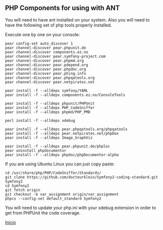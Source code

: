 ## PHP Components for using with ANT ##

You will need to have ant installed on your system. Also you will need to have the following set of php tools properly installed.

Execute one by one on your console:

    pear config-set auto_discover 1
    pear channel-discover pear.phpunit.de
    pear channel-discover components.ez.no
    pear channel-discover pear.symfony-project.com
    pear channel-discover pear.phpmd.org
    pear channel-discover pear.pdepend.org
    pear channel-discover pear.phpdoc.org
    pear channel-discover pear.phing.info
    pear channel-discover pear.phpqatools.org
    pear channel-discover pear.netpirates.net

    pear install -f --alldeps symfony/YAML
    pear install -f --alldeps components.ez.no/ConsoleTools

    pear install -f --alldeps phpunit/PHPUnit
    pear install -f --alldeps PHP_CodeSniffer
    pear install -f --alldeps phpmd/PHP_PMD

    pecl install -f --alldeps xdebug

    pear install -f --alldeps pear.phpqatools.org/phpqatools
    pear install -f --alldeps pear.netpirates.net/phpDox
    pear install -f --alldeps Image_GraphViz

    pear install -f --alldeps pear.phpunit.de/phploc
    pear uninstall phpdocumentor
    pear install -f --alldeps phpdoc/phpDocumentor-alpha

If you are using Ubuntu Linux you can just copy paste:

    cd /usr/share/php/PHP/CodeSniffer/Standards/
    git clone https://github.com/docteurklein/Symfony2-coding-standard.git Symfony2
    cd Symfony2
    git fetch origin
    git checkout -b var_assignment origin/var_assignment
    phpcs --config-set default_standard Symfony2

You will need to update your php.ini with your xdebug extension in order to get from PHPUnit the code coverage.

[Inicio](index.md)